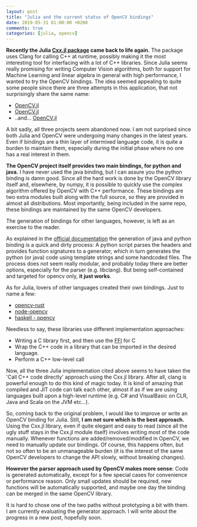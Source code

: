 ```yaml
---
layout: post
title: "Julia and the current status of OpenCV bindings"
date: 2019-05-31 01:00:00 +0200
comments: true
categories: [julia, opencv]
---
```


**Recently the Julia [Cxx.jl package](https://github.com/JuliaInterop/Cxx.jl) came back to life again.** The package uses Clang for calling C++ at runtime, possibly making it the most interesting tool for interfacing with a lot of C++ libraries.
Since Julia seems really promising for writing Computer Vision algorithms, both for support for Machine Learning and linear algebra in general with high performance, I wanted to try the OpenCV bindings. 
The idea seemed appealing to quite some people since there are three attempts in this application, that not surprisingly share the same name:

- [OpenCV.jl](https://github.com/JuliaOpenCV/OpenCV.jl)
- [OpenCV.jl](https://github.com/maxruby/OpenCV.jl)
- ..and... [OpenCV.jl](https://github.com/TakekazuKATO/OpenCV.jl)

A bit sadly, all three projects seem abandoned now. I am not surprised since both Julia and OpenCV were undergoing many changes in the latest years. Even if bindings are a thin layer of intermixed language code, it is quite a burden to maintain them, especially during the initial phase where no one has a real interest in them. 

**The OpenCV project itself provides two main bindings, for python and java.** I have never used the java binding, but I can assure you the python binding is damn good. Since all the hard work is done by the OpenCV library itself and, elsewhere, by numpy, it is possible to quickly use the complex algorithm offered by OpenCV with C++ performance. These bindings are two extra modules built along with the full source, so they are provided in almost all distributions. 
Most importantly, being included in the same repo, these bindings are maintained by the same OpenCV developers. 

The generation of bindings for other languages, however, is left as an exercise to the reader.

As explained in the [official documentation](https://docs.opencv.org/3.4/da/d49/tutorial_py_bindings_basics.html) the generation of java and python binding is a quick and dirty process: A python script parses the headers and provides function signatures to a generator, which in turn generates the python (or java) code using template strings and some handcoded files. The process does not seem really modular, and probably today there are better options, especially for the parser (e.g. libclang). But being self-contained and targeted for opencv only, **it just works**.

As for Julia, lovers of other languages created their own bindings. Just to name a few:

 - [opencv-rust](https://github.com/twistedfall/opencv-rust)
 - [node-opencv](https://github.com/peterbraden/node-opencv)
 - [haskell - opencv](http://hackage.haskell.org/package/opencv)

Needless to say, these libraries use different implementation approaches:

 - Writing a C library first, and then use the [FFI](https://en.wikipedia.org/wiki/Foreign_function_interface) for C
 - Wrap the C++ code in a library that can be imported in the desired language.
 - Perform a C++ low-level call

Now, all the three Julia implementation cited above seems to have taken the 'Call C++ code directly' approach using the Cxx.jl library. After all, clang is powerful enough to do this kind of magic today. It is kind of amazing that compiled and JIT code can talk each other, almost if as if we are using languages built upon a high-level runtime (e.g. C# and VisualBasic on CLR, Java and Scala on the JVM etc...).

So, coming back to the original problem, I would like to improve or write an OpenCV binding for Julia. Still, **I am not sure which is the best approach.** 
Using the Cxx.jl library, even if quite elegant and easy to read (since all the ugly stuff stays in the Cxx.jl module itself) involves writing most of the code manually. Whenever functions are added/removed/modified in OpenCV, we need to manually update our bindings. 
Of course, this happens often, but not so often to be an unmanageable burden (it is the interest of the same OpenCV developers to change the API slowly, without breaking changes). 

**However the parser approach used by OpenCV makes more sense**: Code is generated automatically, except for a few special cases for convenience or performance reason. Only small updates should be required, new functions will be automatically supported, and maybe one day the binding can be merged in the same OpenCV library.

It is hard to chose one of the two paths without prototyping a bit with them. I am currently evaluating the generator approach. I will write about the progress in a new post, hopefully soon.